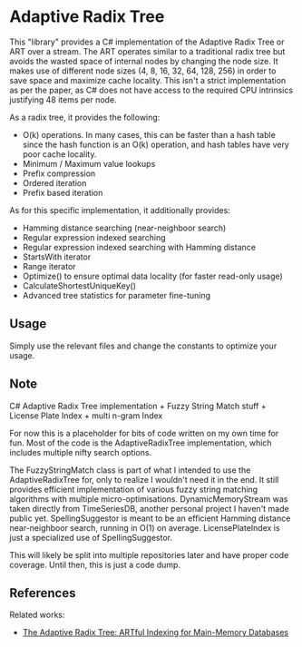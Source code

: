 Adaptive Radix Tree
=========

This "library" provides a C# implementation of the Adaptive Radix Tree or ART over a stream.
The ART operates similar to a traditional radix tree but avoids the wasted space of internal
nodes by changing the node size. It makes use of different node sizes (4, 8, 16, 32, 64, 128, 256)
in order to save space and maximize cache locality. This isn't a strict implementation as per the 
paper, as C# does not have access to the required CPU intrinsics justifying 48 items per node.

As a radix tree, it provides the following:
 * O(k) operations. In many cases, this can be faster than a hash table since
   the hash function is an O(k) operation, and hash tables have very poor cache locality.
 * Minimum / Maximum value lookups
 * Prefix compression
 * Ordered iteration
 * Prefix based iteration

As for this specific implementation, it additionally provides:
 * Hamming distance searching (near-neighboor search)
 * Regular expression indexed searching
 * Regular expression indexed searching with Hamming distance
 * StartsWith iterator
 * Range iterator
 * Optimize() to ensure optimal data locality (for faster read-only usage)
 * CalculateShortestUniqueKey()
 * Advanced tree statistics for parameter fine-tuning

Usage
-------

Simply use the relevant files and change the constants to optimize your usage.


Note
-------

C# Adaptive Radix Tree implementation + Fuzzy String Match stuff + License Plate Index + multi n-gram Index

For now this is a placeholder for bits of code written on my own time for fun. 
Most of the code is the AdaptiveRadixTree implementation, which includes multiple nifty search options.

The FuzzyStringMatch class is part of what I intended to use the AdaptiveRadixTree for, only to realize I wouldn't need it in the end.
It still provides efficient implementation of various fuzzy string matching algorithms with multiple micro-optimisations.
DynamicMemoryStream was taken directly from TimeSeriesDB, another personal project I haven't made public yet.
SpellingSuggestor is meant to be an efficient Hamming distance near-neighboor search, running in O(1) on average.
LicensePlateIndex is just a specialized use of SpellingSuggestor.

This will likely be split into multiple repositories later and have proper code coverage. Until then, this is just a code dump.


References
----------

Related works:

* [The Adaptive Radix Tree: ARTful Indexing for Main-Memory Databases](http://www-db.in.tum.de/~leis/papers/ART.pdf)
